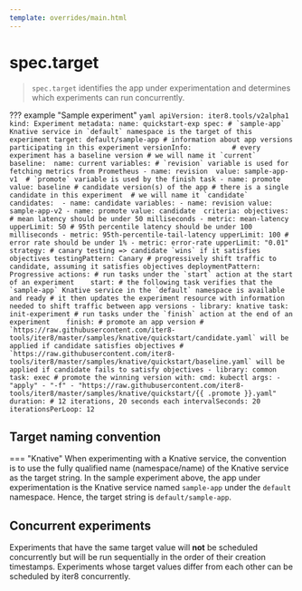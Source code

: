 ```yaml
---
template: overrides/main.html
---
```


# spec.target

> `spec.target` identifies the app under experimentation and determines which experiments can run concurrently.

??? example "Sample experiment"
    ```yaml
    apiVersion: iter8.tools/v2alpha1
    kind: Experiment
    metadata:
      name: quickstart-exp
    spec:
      # `sample-app` Knative service in `default` namespace is the target of this experiment
      target: default/sample-app
      # information about app versions participating in this experiment
      versionInfo:         
        # every experiment has a baseline version
        # we will name it `current`
        baseline: 
          name: current
          variables:
          # `revision` variable is used for fetching metrics from Prometheus
          - name: revision 
            value: sample-app-v1 
          # `promote` variable is used by the finish task
          - name: promote
            value: baseline
        # candidate version(s) of the app
        # there is a single candidate in this experiment 
        # we will name it `candidate`
        candidates: 
        - name: candidate
          variables:
          - name: revision
            value: sample-app-v2
          - name: promote
            value: candidate 
      criteria:
        objectives: 
        # mean latency should be under 50 milliseconds
        - metric: mean-latency
          upperLimit: 50
        # 95th percentile latency should be under 100 milliseconds
        - metric: 95th-percentile-tail-latency
          upperLimit: 100
        # error rate should be under 1%
        - metric: error-rate
          upperLimit: "0.01"
      strategy:
        # canary testing => candidate `wins` if it satisfies objectives
        testingPattern: Canary
        # progressively shift traffic to candidate, assuming it satisfies objectives
        deploymentPattern: Progressive
        actions:
          # run tasks under the `start` action at the start of an experiment   
          start:
          # the following task verifies that the `sample-app` Knative service in the `default` namespace is available and ready
          # it then updates the experiment resource with information needed to shift traffic between app versions
          - library: knative
            task: init-experiment
          # run tasks under the `finish` action at the end of an experiment   
          finish:
          # promote an app version
          # `https://raw.githubusercontent.com/iter8-tools/iter8/master/samples/knative/quickstart/candidate.yaml` will be applied if candidate satisfies objectives
          # `https://raw.githubusercontent.com/iter8-tools/iter8/master/samples/knative/quickstart/baseline.yaml` will be applied if candidate fails to satisfy objectives
          - library: common
            task: exec # promote the winning version
            with:
              cmd: kubectl
              args:
              - "apply"
              - "-f"
              - "https://raw.githubusercontent.com/iter8-tools/iter8/master/samples/knative/quickstart/{{ .promote }}.yaml"
      duration: # 12 iterations, 20 seconds each
        intervalSeconds: 20
        iterationsPerLoop: 12
    ```

## Target naming convention
=== "Knative"
    When experimenting with a Knative service, the convention is to use the fully qualified name (namespace/name) of the Knative service as the target string. In the sample experiment above, the app under experimentation is the Knative service named `sample-app` under the `default` namespace. Hence, the target string is `default/sample-app`. 


## Concurrent experiments
Experiments that have the same target value will **not** be scheduled concurrently but will be run sequentially in the order of their creation timestamps. Experiments whose target values differ from each other can be scheduled by iter8 concurrently.